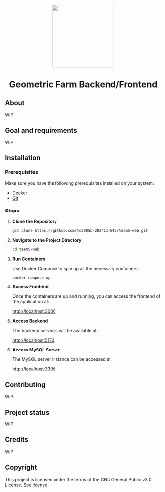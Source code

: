 <div align="center"><img  width="200" height="200" src="https://i.imgur.com/uTRKqi1.png"></div>
<h1 align="center">Geometric Farm Backend/Frontend</h1>

<h2>About</h2>
WIP

<h2>Goal and requirements</h2>
WIP

<h2>Installation</h2>

### Prerequisites

Make sure you have the following prerequisites installed on your system:

- [Docker](https://www.docker.com/)
- [Git](https://git-scm.com/)

### Steps

1. **Clone the Repository**

   ```bash
   git clone https://github.com/tc2005b-202411-543/team5-web.git
   ```

2. **Navigate to the Project Directory**

   ```bash
   cd team5-web
   ```

3. **Run Containers**

   Use Docker Compose to spin up all the necessary containers:

   ```bash
   docker-compose up
   ```

4. **Access Frontend**

   Once the containers are up and running, you can access the frontend of the application at:

   [http://localhost:3000](http://localhost:3000)

5. **Access Backend**

   The backend services will be available at:

   [http://localhost:5173](http://localhost:5173)

6. **Access MySQL Server**

   The MySQL server instance can be accessed at:

   [http://localhost:3306](http://localhost:3306)

<h2>Contributing</h2>
WIP.

<h2>Project status</h2>
WIP

<h2>Credits</h2>
WIP

<h2>Copyright</h2>
This project is licensed under the terms of the GNU General Public v3.0 License. See <a href="LICENSE">license</a>
